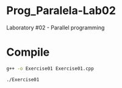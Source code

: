# Prog_Paralela-Lab02
Laboratory #02 - Parallel programming


# Compile
```bash
g++ -o Exercise01 Exercise01.cpp
```

```bash
./Exercise01
```
